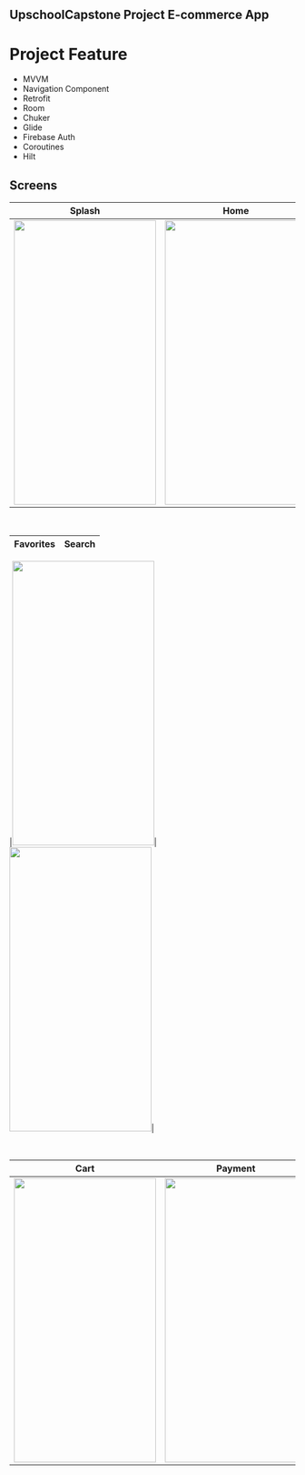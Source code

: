 ## UpschoolCapstone Project E-commerce App

# Project Feature
- MVVM
- Navigation Component
- Retrofit
- Room
- Chuker
- Glide
- Firebase Auth
- Coroutines
- Hilt


## Screens

| Splash | Home | Detail |
| ------ | ---- | ------ |
|<img src="https://github.com/ozmerve/UpschoolCapstone/assets/88098245/0cf51c10-9e62-46b9-a760-da8d8d18ef12" width="250" height="500"/>|<img src="https://github.com/ozmerve/UpschoolCapstone/assets/88098245/7822ba40-f1bc-4786-8460-88368b98409a" width="250" height="500"/>|<img src="https://github.com/ozmerve/UpschoolCapstone/assets/88098245/e28ab4fc-6ff5-4a85-8a3d-e59725ea3cb8" width="250" height="500"/>|

</br>

| Favorites | Search |
| --------- | ------ |


|<img src="https://github.com/ozmerve/UpschoolCapstone/assets/88098245/8fd8cd95-72fc-4c9e-b589-d46a8a7c8719" width="250" height="500"/>|<img src="https://github.com/ozmerve/UpschoolCapstone/assets/88098245/a674b925-e9bf-4e89-9f5c-f1a028c9b8ed" width="250" height="500"/>|

</br>


| Cart | Payment | Success |
| ---- | ------- | ------- |
|<img src="https://github.com/ozmerve/UpschoolCapstone/assets/88098245/1d4a437e-5626-4688-9c5b-53a1e9020e54" width="250" height="500"/>|<img src="https://github.com/ozmerve/UpschoolCapstone/assets/88098245/50fbef00-eed2-4f79-bd5c-7a599a04a363" width="250" height="500"/>|<img src="https://github.com/ozmerve/UpschoolCapstone/assets/88098245/449eb783-a9f7-45b7-81c2-2d0cf5e42225" width="250" height="500"/>|


